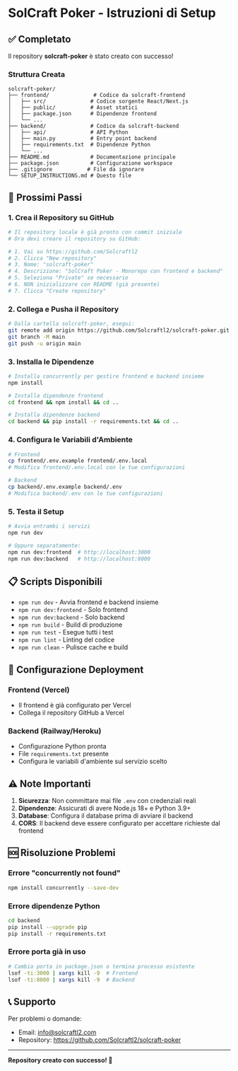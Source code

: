 # SolCraft Poker - Istruzioni di Setup

## ✅ Completato

Il repository **solcraft-poker** è stato creato con successo! 

### Struttura Creata

```
solcraft-poker/
├── frontend/              # Codice da solcraft-frontend
│   ├── src/              # Codice sorgente React/Next.js
│   ├── public/           # Asset statici
│   ├── package.json      # Dipendenze frontend
│   └── ...
├── backend/              # Codice da solcraft-backend  
│   ├── api/              # API Python
│   ├── main.py           # Entry point backend
│   ├── requirements.txt  # Dipendenze Python
│   └── ...
├── README.md             # Documentazione principale
├── package.json          # Configurazione workspace
├── .gitignore           # File da ignorare
└── SETUP_INSTRUCTIONS.md # Questo file
```

## 🚀 Prossimi Passi

### 1. Crea il Repository su GitHub

```bash
# Il repository locale è già pronto con commit iniziale
# Ora devi creare il repository su GitHub:

# 1. Vai su https://github.com/Solcraftl2
# 2. Clicca "New repository"
# 3. Nome: "solcraft-poker"
# 4. Descrizione: "SolCraft Poker - Monorepo con frontend e backend"
# 5. Seleziona "Private" se necessario
# 6. NON inizializzare con README (già presente)
# 7. Clicca "Create repository"
```

### 2. Collega e Pusha il Repository

```bash
# Dalla cartella solcraft-poker, esegui:
git remote add origin https://github.com/Solcraftl2/solcraft-poker.git
git branch -M main
git push -u origin main
```

### 3. Installa le Dipendenze

```bash
# Installa concurrently per gestire frontend e backend insieme
npm install

# Installa dipendenze frontend
cd frontend && npm install && cd ..

# Installa dipendenze backend
cd backend && pip install -r requirements.txt && cd ..
```

### 4. Configura le Variabili d'Ambiente

```bash
# Frontend
cp frontend/.env.example frontend/.env.local
# Modifica frontend/.env.local con le tue configurazioni

# Backend  
cp backend/.env.example backend/.env
# Modifica backend/.env con le tue configurazioni
```

### 5. Testa il Setup

```bash
# Avvia entrambi i servizi
npm run dev

# Oppure separatamente:
npm run dev:frontend  # http://localhost:3000
npm run dev:backend   # http://localhost:8000
```

## 📋 Scripts Disponibili

- `npm run dev` - Avvia frontend e backend insieme
- `npm run dev:frontend` - Solo frontend
- `npm run dev:backend` - Solo backend  
- `npm run build` - Build di produzione
- `npm run test` - Esegue tutti i test
- `npm run lint` - Linting del codice
- `npm run clean` - Pulisce cache e build

## 🔧 Configurazione Deployment

### Frontend (Vercel)
- Il frontend è già configurato per Vercel
- Collega il repository GitHub a Vercel

### Backend (Railway/Heroku)
- Configurazione Python pronta
- File `requirements.txt` presente
- Configura le variabili d'ambiente sul servizio scelto

## ⚠️ Note Importanti

1. **Sicurezza**: Non committare mai file `.env` con credenziali reali
2. **Dipendenze**: Assicurati di avere Node.js 18+ e Python 3.9+
3. **Database**: Configura il database prima di avviare il backend
4. **CORS**: Il backend deve essere configurato per accettare richieste dal frontend

## 🆘 Risoluzione Problemi

### Errore "concurrently not found"
```bash
npm install concurrently --save-dev
```

### Errore dipendenze Python
```bash
cd backend
pip install --upgrade pip
pip install -r requirements.txt
```

### Errore porta già in uso
```bash
# Cambia porta in package.json o termina processo esistente
lsof -ti:3000 | xargs kill -9  # Frontend
lsof -ti:8000 | xargs kill -9  # Backend
```

## 📞 Supporto

Per problemi o domande:
- Email: info@solcraftl2.com
- Repository: https://github.com/Solcraftl2/solcraft-poker

---

**Repository creato con successo! 🎉**

